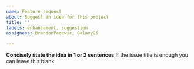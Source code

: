 ```yaml
---
name: Feature request
about: Suggest an idea for this project
title: ''
labels: enhancement, suggestion
assignees: BrandonPacewic, Galaxy25

---
```


**Concisely state the idea in 1 or 2 sentences**
If the issue title is enough you can leave this blank

